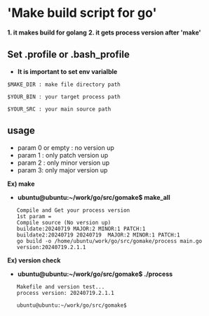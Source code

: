 # 'Make build script for go'

**1. it makes build for golang**
**2. it gets process version after 'make'**

## Set .profile or .bash_profile 
 * **It is important to set env varialble**
```
$MAKE_DIR : make file directory path

$YOUR_BIN : your target process path

$YOUR_SRC : your main source path
```


## usage 
 - param 0 or empty : no version up
 - param 1 : only patch version up
 - param 2 : only minor version up
 - param 3: only major version up

 **Ex) make**
  * **ubuntu@ubuntu:~/work/go/src/gomake$ make_all**
 ```
    Compile and Get your process version
    1st param =
    Compile source (No version up)
    buildate:20240719 MAJOR:2 MINOR:1 PATCH:1
    buildate2:20240719 20240719  MAJOR:2 MINOR:1 PATCH:1
    go build -o /home/ubuntu/work/go/src/gomake/process main.go
    version:20240719.2.1.1
 ```
 **Ex) version check**
  * **ubuntu@ubuntu:~/work/go/src/gomake$ ./process**
 ```
    Makefile and version test...
    process version: 20240719.2.1.1

    ubuntu@ubuntu:~/work/go/src/gomake$
 ```